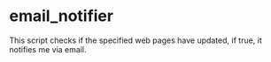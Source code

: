 # email_notifier
This script checks if the specified web pages have updated, if true, it notifies me via email.
